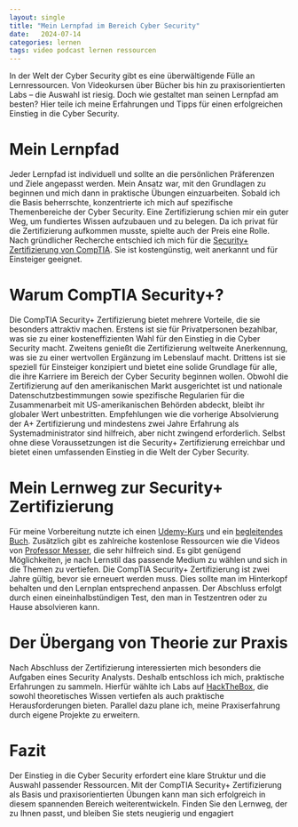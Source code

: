 ```yaml
---
layout: single
title: "Mein Lernpfad im Bereich Cyber Security"
date:   2024-07-14 
categories: lernen
tags: video podcast lernen ressourcen
---
```

In der Welt der Cyber Security gibt es eine überwältigende Fülle an Lernressourcen. Von Videokursen über Bücher bis hin zu praxisorientierten Labs – die Auswahl ist riesig. Doch wie gestaltet man seinen Lernpfad am besten? Hier teile ich meine Erfahrungen und Tipps für einen erfolgreichen Einstieg in die Cyber Security.

# Mein Lernpfad
Jeder Lernpfad ist individuell und sollte an die persönlichen Präferenzen und Ziele angepasst werden. Mein Ansatz war, mit den Grundlagen zu beginnen und mich dann in praktische Übungen einzuarbeiten. Sobald ich die Basis beherrschte, konzentrierte ich mich auf spezifische Themenbereiche der Cyber Security.
Eine Zertifizierung schien mir ein guter Weg, um fundiertes Wissen aufzubauen und zu belegen. Da ich privat für die Zertifizierung aufkommen musste, spielte auch der Preis eine Rolle. Nach gründlicher Recherche entschied ich mich für die [Security+ Zertifizierung von CompTIA][sec]. Sie ist kostengünstig, weit anerkannt und für Einsteiger geeignet.

# Warum CompTIA Security+?
Die CompTIA Security+ Zertifizierung bietet mehrere Vorteile, die sie besonders attraktiv machen. Erstens ist sie für Privatpersonen bezahlbar, was sie zu einer kosteneffizienten Wahl für den Einstieg in die Cyber Security macht. Zweitens genießt die Zertifizierung weltweite Anerkennung, was sie zu einer wertvollen Ergänzung im Lebenslauf macht. Drittens ist sie speziell für Einsteiger konzipiert und bietet eine solide Grundlage für alle, die ihre Karriere im Bereich der Cyber Security beginnen wollen. Obwohl die Zertifizierung auf den amerikanischen Markt ausgerichtet ist und nationale Datenschutzbestimmungen sowie spezifische Regularien für die Zusammenarbeit mit US-amerikanischen Behörden abdeckt, bleibt ihr globaler Wert unbestritten. Empfehlungen wie die vorherige Absolvierung der A+ Zertifizierung und mindestens zwei Jahre Erfahrung als Systemadministrator sind hilfreich, aber nicht zwingend erforderlich. Selbst ohne diese Voraussetzungen ist die Security+ Zertifizierung erreichbar und bietet einen umfassenden Einstieg in die Welt der Cyber Security.

# Mein Lernweg zur Security+ Zertifizierung
Für meine Vorbereitung nutzte ich einen [Udemy-Kurs][jd] und ein [begleitendes Buch][gcga]. Zusätzlich gibt es zahlreiche kostenlose Ressourcen wie die Videos von [Professor Messer][messer], die sehr hilfreich sind. Es gibt genügend Möglichkeiten, je nach Lernstil das passende Medium zu wählen und sich in die Themen zu vertiefen.
Die CompTIA Security+ Zertifizierung ist zwei Jahre gültig, bevor sie erneuert werden muss. Dies sollte man im Hinterkopf behalten und den Lernplan entsprechend anpassen. Der Abschluss erfolgt durch einen eineinhalbstündigen Test, den man in Testzentren oder zu Hause absolvieren kann.

# Der Übergang von Theorie zur Praxis
Nach Abschluss der Zertifizierung interessierten mich besonders die Aufgaben eines Security Analysts. Deshalb entschloss ich mich, praktische Erfahrungen zu sammeln. Hierfür wählte ich Labs auf [HackTheBox][htb], die sowohl theoretisches Wissen vertiefen als auch praktische Herausforderungen bieten. Parallel dazu plane ich, meine Praxiserfahrung durch eigene Projekte zu erweitern.

# Fazit
Der Einstieg in die Cyber Security erfordert eine klare Struktur und die Auswahl passender Ressourcen. Mit der CompTIA Security+ Zertifizierung als Basis und praxisorientierten Übungen kann man sich erfolgreich in diesem spannenden Bereich weiterentwickeln. Finden Sie den Lernweg, der zu Ihnen passt, und bleiben Sie stets neugierig und engagiert

[sec]: https://www.comptia.org/de/zertifizierungen/security
[jd]: https://www.udemy.com/course/comptia-security-sy0-601-complete-course-exam-retired/
[gcga]: https://www.getcertifiedgetahead.com/
[messer]: https://www.youtube.com/c/professormesser
[htb]: https://www.hackthebox.com/